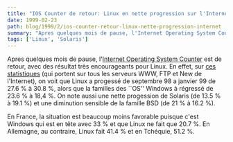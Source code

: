 ```yaml
---
title: "IOS Counter de retour: Linux en nette progression sur l'Internet"
date: 1999-02-23
path: blog/1999/2/ios-counter-retour-linux-nette-progression-internet
summary: "Apres quelques mois de pause, l'Internet Operating System Counter est de retour, avec des résultat très encourageants pour Linux."
tags: ['Linux', 'Solaris']
---
```


<P>
Apres quelques mois de pause, l'<A HREF="http://leb.net/hzo/ioscount/">Internet Operating System Counter</A>
est de retour, avec des résultat très encourageants pour Linux. En
effet, sur <A HREF="http://leb.net/hzo/ioscount/data/r.9901.txt">ces statistiques</A> (qui portent sur tous les serveurs WWW, FTP et New de l'Internet),
on voit que Linux a progessé de septembre 98 a janvier 99 de 27.6 % à 30.8 %,
alors que la familles des ``OS'' Windows à régressé de 23.6 % à 18,4 %.
On note aussi une nette progession de Solaris (de 13.5 % à 19.1 %) et
une diminution sensible de la famille BSD (de 21 % à 16.2 %).
</P>

<P>
En France, la situation est beaucoup moins favorable puisque c'est
Windows qui est en tête avec 33 % et que Linux ne fait que 20.7 %.
En Allemagne, au contraire, Linux fait 41.4 % et en Tchéquie, 51.2 %.
</P>


